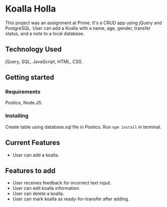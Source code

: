 # Koalla Holla
This project was an assignment at Prime. It's a CRUD app using jQuery and PostgreSQL. User can add a Koalla with a name, age, gender, transfer status, and a note to a local database.

## Technology Used
jQuery, SQL, JavaScript, HTML, CSS.

## Getting started

### Requirements
Postico, Node.JS.

### Installing
Create table using database.sql file in Postico. Run ```npm install``` in terminal.

## Current Features
* User can add a koalla.

## Features to add
* User receives feedback for incorrect text input.
* User can edit koalla information.
* User can delete a koalla.
* User can mark koalla as ready-for-transfer after adding.